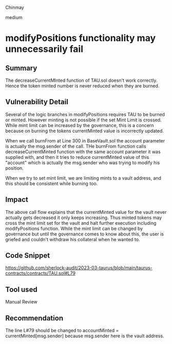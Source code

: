 Chinmay

medium

# modifyPositions functionality may unnecessarily fail

## Summary
The decreaseCurrentMInted function of TAU.sol doesn't work correctly. Hence the token minted number is never reduced when they are burned. 

## Vulnerability Detail
Several of the logic branches in modifyPositions requires TAU to be burned or minted. However minting is not possible if the set Mint Limit is crossed. While mint limit can be increased by the governance, this is a concern because on burning the tokens currentMinted value is incorrectly updated. 

When we call burnFrom at Line 300 in BaseVault.sol the account parameter is actually the msg.sender of the call. THe burnFrom function calls decreaseCurrentMinted function with the same account parameter it was supplied with, and then it tries to reduce currentMinted value of this "account" which is actually the msg.sender who was trying to modify his position. 

When we try to set mint limit, we are limiting mints to a vault address, and this should be consistent while burning too.

## Impact
The above call flow explains that the currentMinted value for the vault never actually gets decreased it only keeps increasing. Thus minted tokens may cross the mint limit set for the vault and halt further execution including modifyPositions function. While the mint limit can be changed by governance but until the governance comes to know about this, the user is griefed and couldn't withdraw his collateral when he wanted to.  

## Code Snippet
https://github.com/sherlock-audit/2023-03-taurus/blob/main/taurus-contracts/contracts/TAU.sol#L79

## Tool used

Manual Review

## Recommendation
The line L#79 should be changed to accountMinted = currentMinted[msg.sender] because msg.sender here is the vault address. 
